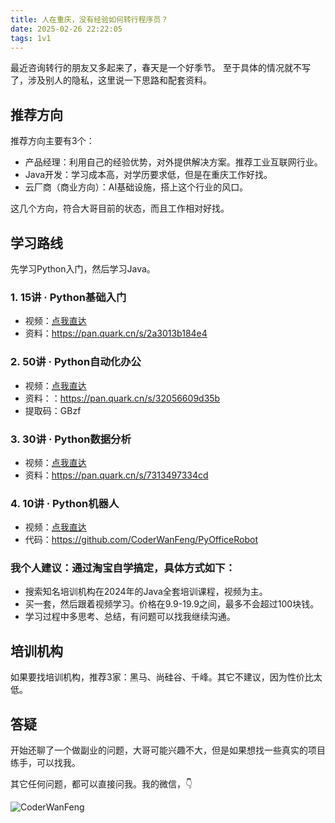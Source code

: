 ```yaml
---
title: 人在重庆，没有经验如何转行程序员？
date: 2025-02-26 22:22:05
tags: 1v1
---
```


最近咨询转行的朋友又多起来了，春天是一个好季节。
至于具体的情况就不写了，涉及别人的隐私，这里说一下思路和配套资料。


## 推荐方向

推荐方向主要有3个：

- 产品经理：利用自己的经验优势，对外提供解决方案。推荐工业互联网行业。
- Java开发：学习成本高，对学历要求低，但是在重庆工作好找。
- 云厂商（商业方向）：AI基础设施，搭上这个行业的风口。

这几个方向，符合大哥目前的状态，而且工作相对好找。

## 学习路线

先学习Python入门，然后学习Java。


### 1. 15讲 · Python基础入门

- 视频：[点我直达](https://www.python-office.com/course-002/15-Python/15-Python.html)
- 资料：https://pan.quark.cn/s/2a3013b184e4

### 2. 50讲 · Python自动化办公

- 视频：[点我直达](https://www.python-office.com/course/50-python-office.html#%E7%BB%99%E5%B0%8F%E7%99%BD%E7%9A%84%E3%80%8A50%E8%AE%B2-%C2%B7-python%E8%87%AA%E5%8A%A8%E5%8C%96%E5%8A%9E%E5%85%AC%E3%80%8B)
- 资料：：https://pan.quark.cn/s/32056609d35b
- 提取码：GBzf

### 3. 30讲 · Python数据分析

- 视频：[点我直达](http://www.python-office.com/course-002/30-Excel/30-Excel.html)
- 资料：https://pan.quark.cn/s/7313497334cd

### 4. 10讲 · Python机器人

- 视频：[点我直达](https://www.python-office.com/course-002/10-PyOfficeRobot/10-PyOfficeRobot.html)
- 代码：https://github.com/CoderWanFeng/PyOfficeRobot



### 我个人建议：通过淘宝自学搞定，具体方式如下：

- 搜索知名培训机构在2024年的Java全套培训课程，视频为主。
- 买一套，然后跟着视频学习。价格在9.9-19.9之间，最多不会超过100块钱。
- 学习过程中多思考、总结，有问题可以找我继续沟通。

## 培训机构

如果要找培训机构，推荐3家：黑马、尚硅谷、千峰。其它不建议，因为性价比太低。


## 答疑

开始还聊了一个做副业的问题，大哥可能兴趣不大，但是如果想找一些真实的项目练手，可以找我。

其它任何问题，都可以直接问我。我的微信，👇

![CoderWanFeng](https://www.python-office.com/assets/img/qr-code.b0c382a8.jpg)




